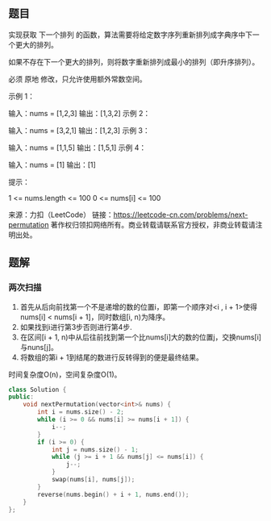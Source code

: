 ## 题目

实现获取 下一个排列 的函数，算法需要将给定数字序列重新排列成字典序中下一个更大的排列。

如果不存在下一个更大的排列，则将数字重新排列成最小的排列（即升序排列）。

必须 原地 修改，只允许使用额外常数空间。

 

示例 1：

输入：nums = [1,2,3]
输出：[1,3,2]
示例 2：

输入：nums = [3,2,1]
输出：[1,2,3]
示例 3：

输入：nums = [1,1,5]
输出：[1,5,1]
示例 4：

输入：nums = [1]
输出：[1]


提示：

1 <= nums.length <= 100
0 <= nums[i] <= 100

来源：力扣（LeetCode）
链接：https://leetcode-cn.com/problems/next-permutation
著作权归领扣网络所有。商业转载请联系官方授权，非商业转载请注明出处。

## 题解

### 两次扫描

1. 首先从后向前找第一个不是递增的数的位置i，即第一个顺序对<i , i + 1>使得nums[i] < nums[i + 1]，同时数组[i, n)为降序。
2. 如果找到i进行第3步否则进行第4步.
3. 在区间[i + 1, n)中从后往前找到第一个比nums[i]大的数的位置j，交换nums[i]与nuns[j]。
4. 将数组的第i + 1到结尾的数进行反转得到的便是最终结果。

时间复杂度O(n)，空间复杂度O(1)。

```c++
class Solution {
public:
    void nextPermutation(vector<int>& nums) {
        int i = nums.size() - 2;
        while (i >= 0 && nums[i] >= nums[i + 1]) {
            i--;
        }
        if (i >= 0) {
            int j = nums.size() - 1;
            while (j >= i + 1 && nums[j] <= nums[i]) {
                j--;
            }
            swap(nums[i], nums[j]);
        }
        reverse(nums.begin() + i + 1, nums.end());
    }
};
```



